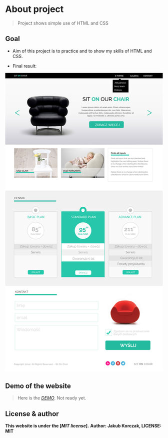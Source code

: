 # About project
> Project shows simple use of HTML and CSS

## Goal

* Aim of this project is to practice and to show my skills of HTML and CSS.

* Final result:
<img alt="Final result" src="images/warsztat1.jpg">

## Demo of the website

> Here is the [*DEMO*][DEMO].
Not ready yet.

<!-- Links -->
[DEMO]: https://google.com
[MIT license]: https://opensource.org/licenses/MIT

## License & author
**This website is under the [*MIT license*].**
**Author: Jakub Korczak, LICENSE: MIT**
